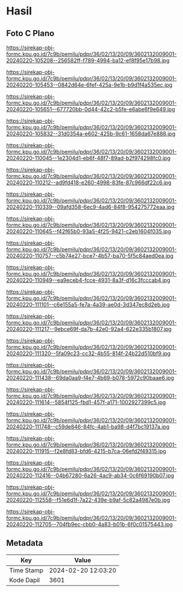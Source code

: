 # Hasil

## Foto C Plano

https://sirekap-obj-formc.kpu.go.id/7c9b/pemilu/pdpr/36/02/13/20/09/3602132009001-20240220-105208--256582ff-f789-4994-ba12-ef8f95e17b98.jpg

https://sirekap-obj-formc.kpu.go.id/7c9b/pemilu/pdpr/36/02/13/20/09/3602132009001-20240220-105453--0842d64e-6fef-425a-9e1b-b9d1f4a535ec.jpg

https://sirekap-obj-formc.kpu.go.id/7c9b/pemilu/pdpr/36/02/13/20/09/3602132009001-20240220-105651--677720bb-0d44-42c2-b5fe-e6abe6f9e649.jpg

https://sirekap-obj-formc.kpu.go.id/7c9b/pemilu/pdpr/36/02/13/20/09/3602132009001-20240220-105832--31d0354a-e602-425b-9c61-1658da67e888.jpg

https://sirekap-obj-formc.kpu.go.id/7c9b/pemilu/pdpr/36/02/13/20/09/3602132009001-20240220-110045--1e2304d1-eb6f-48f7-89ad-b2f974298fc0.jpg

https://sirekap-obj-formc.kpu.go.id/7c9b/pemilu/pdpr/36/02/13/20/09/3602132009001-20240220-110212--ad9fd418-e260-4998-83fe-87c966df22c6.jpg

https://sirekap-obj-formc.kpu.go.id/7c9b/pemilu/pdpr/36/02/13/20/09/3602132009001-20240220-110339--09afd358-6ec9-4ad6-84f8-954275772eaa.jpg

https://sirekap-obj-formc.kpu.go.id/7c9b/pemilu/pdpr/36/02/13/20/09/3602132009001-20240220-110645--f42f65b0-93a5-4f25-9421-c2eb1604f035.jpg

https://sirekap-obj-formc.kpu.go.id/7c9b/pemilu/pdpr/36/02/13/20/09/3602132009001-20240220-110757--c5b74e27-bce7-4b57-ba70-5f5c84aed0ea.jpg

https://sirekap-obj-formc.kpu.go.id/7c9b/pemilu/pdpr/36/02/13/20/09/3602132009001-20240220-110949--ea9eceb4-fcce-4931-8a3f-d16c3fcccab4.jpg

https://sirekap-obj-formc.kpu.go.id/7c9b/pemilu/pdpr/36/02/13/20/09/3602132009001-20240220-111101--c6e155a5-fe7a-4a39-ae0d-3d347ec8d2eb.jpg

https://sirekap-obj-formc.kpu.go.id/7c9b/pemilu/pdpr/36/02/13/20/09/3602132009001-20240220-111217--9ebce69f-da7b-42e0-92a4-622e335b1807.jpg

https://sirekap-obj-formc.kpu.go.id/7c9b/pemilu/pdpr/36/02/13/20/09/3602132009001-20240220-111320--5fa09c23-cc32-4b55-814f-24b22d510bf9.jpg

https://sirekap-obj-formc.kpu.go.id/7c9b/pemilu/pdpr/36/02/13/20/09/3602132009001-20240220-111438--69da0aa9-f4e7-4b69-b078-5972c90baae6.jpg

https://sirekap-obj-formc.kpu.go.id/7c9b/pemilu/pdpr/36/02/13/20/09/3602132009001-20240220-111614--5854f125-fbd1-457f-a171-1002927399c5.jpg

https://sirekap-obj-formc.kpu.go.id/7c9b/pemilu/pdpr/36/02/13/20/09/3602132009001-20240220-111748--c59de846-84fc-4ab1-ba98-d4f7bc19137a.jpg

https://sirekap-obj-formc.kpu.go.id/7c9b/pemilu/pdpr/36/02/13/20/09/3602132009001-20240220-111915--f2e8fd83-bfd6-4215-b7ca-06efd2f49315.jpg

https://sirekap-obj-formc.kpu.go.id/7c9b/pemilu/pdpr/36/02/13/20/09/3602132009001-20240220-112416--04b67280-6a26-4ac9-ab34-0c6f69190b07.jpg

https://sirekap-obj-formc.kpu.go.id/7c9b/pemilu/pdpr/36/02/13/20/09/3602132009001-20240220-112558--f51e6d1f-7a22-439e-b9af-5c82a4987e0b.jpg

https://sirekap-obj-formc.kpu.go.id/7c9b/pemilu/pdpr/36/02/13/20/09/3602132009001-20240220-112705--704fb9ec-cbb0-4a83-b01b-6f0c01575443.jpg


## Metadata

| Key        | Value               |
| ---------- | ------------------- |
| Time Stamp | 2024-02-20 12:03:20 |
| Kode Dapil | 3601                |



